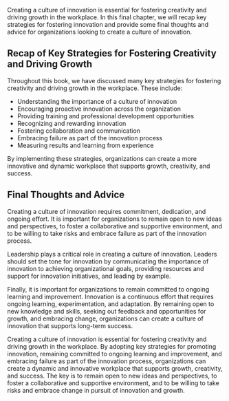 

Creating a culture of innovation is essential for fostering creativity and driving growth in the workplace. In this final chapter, we will recap key strategies for fostering innovation and provide some final thoughts and advice for organizations looking to create a culture of innovation.

Recap of Key Strategies for Fostering Creativity and Driving Growth
-------------------------------------------------------------------

Throughout this book, we have discussed many key strategies for fostering creativity and driving growth in the workplace. These include:

* Understanding the importance of a culture of innovation
* Encouraging proactive innovation across the organization
* Providing training and professional development opportunities
* Recognizing and rewarding innovation
* Fostering collaboration and communication
* Embracing failure as part of the innovation process
* Measuring results and learning from experience

By implementing these strategies, organizations can create a more innovative and dynamic workplace that supports growth, creativity, and success.

Final Thoughts and Advice
-------------------------

Creating a culture of innovation requires commitment, dedication, and ongoing effort. It is important for organizations to remain open to new ideas and perspectives, to foster a collaborative and supportive environment, and to be willing to take risks and embrace failure as part of the innovation process.

Leadership plays a critical role in creating a culture of innovation. Leaders should set the tone for innovation by communicating the importance of innovation to achieving organizational goals, providing resources and support for innovation initiatives, and leading by example.

Finally, it is important for organizations to remain committed to ongoing learning and improvement. Innovation is a continuous effort that requires ongoing learning, experimentation, and adaptation. By remaining open to new knowledge and skills, seeking out feedback and opportunities for growth, and embracing change, organizations can create a culture of innovation that supports long-term success.

Creating a culture of innovation is essential for fostering creativity and driving growth in the workplace. By adopting key strategies for promoting innovation, remaining committed to ongoing learning and improvement, and embracing failure as part of the innovation process, organizations can create a dynamic and innovative workplace that supports growth, creativity, and success. The key is to remain open to new ideas and perspectives, to foster a collaborative and supportive environment, and to be willing to take risks and embrace change in pursuit of innovation and growth.
